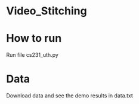 # Video_Stitching
# How to run 
Run file cs231_uth.py
# Data
Download data and see the demo results in data.txt
